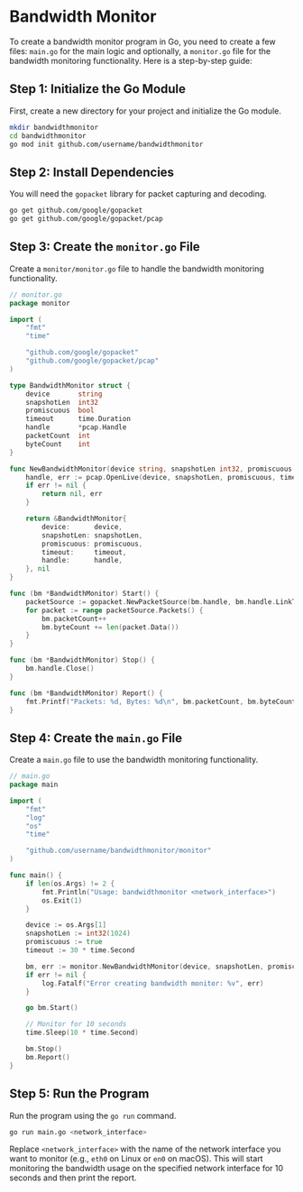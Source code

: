 # Bandwidth Monitor

To create a bandwidth monitor program in Go, you need to create a few files: `main.go` for the main logic and optionally, a `monitor.go` file for the bandwidth monitoring functionality. Here is a step-by-step guide:

## Step 1: Initialize the Go Module

First, create a new directory for your project and initialize the Go module.

```sh
mkdir bandwidthmonitor
cd bandwidthmonitor
go mod init github.com/username/bandwidthmonitor
```

## Step 2: Install Dependencies

You will need the `gopacket` library for packet capturing and decoding.

```sh
go get github.com/google/gopacket
go get github.com/google/gopacket/pcap
```

## Step 3: Create the `monitor.go` File

Create a `monitor/monitor.go` file to handle the bandwidth monitoring functionality.

```go
// monitor.go
package monitor

import (
	"fmt"
	"time"

	"github.com/google/gopacket"
	"github.com/google/gopacket/pcap"
)

type BandwidthMonitor struct {
    device       string
    snapshotLen  int32
    promiscuous  bool
    timeout      time.Duration
    handle       *pcap.Handle
    packetCount  int
    byteCount    int
}

func NewBandwidthMonitor(device string, snapshotLen int32, promiscuous bool, timeout time.Duration) (*BandwidthMonitor, error) {
    handle, err := pcap.OpenLive(device, snapshotLen, promiscuous, timeout)
    if err != nil {
        return nil, err
    }

    return &BandwidthMonitor{
        device:      device,
        snapshotLen: snapshotLen,
        promiscuous: promiscuous,
        timeout:     timeout,
        handle:      handle,
    }, nil
}

func (bm *BandwidthMonitor) Start() {
    packetSource := gopacket.NewPacketSource(bm.handle, bm.handle.LinkType())
    for packet := range packetSource.Packets() {
        bm.packetCount++
        bm.byteCount += len(packet.Data())
    }
}

func (bm *BandwidthMonitor) Stop() {
    bm.handle.Close()
}

func (bm *BandwidthMonitor) Report() {
    fmt.Printf("Packets: %d, Bytes: %d\n", bm.packetCount, bm.byteCount)
}

```

## Step 4: Create the `main.go` File

Create a `main.go` file to use the bandwidth monitoring functionality.

```go
// main.go
package main

import (
	"fmt"
	"log"
	"os"
	"time"

	"github.com/username/bandwidthmonitor/monitor"
)

func main() {
	if len(os.Args) != 2 {
		fmt.Println("Usage: bandwidthmonitor <network_interface>")
		os.Exit(1)
	}

	device := os.Args[1]
	snapshotLen := int32(1024)
	promiscuous := true
	timeout := 30 * time.Second

	bm, err := monitor.NewBandwidthMonitor(device, snapshotLen, promiscuous, timeout)
	if err != nil {
		log.Fatalf("Error creating bandwidth monitor: %v", err)
	}

	go bm.Start()

	// Monitor for 10 seconds
	time.Sleep(10 * time.Second)

	bm.Stop()
	bm.Report()
}

```

## Step 5: Run the Program

Run the program using the `go run` command.

```sh
go run main.go <network_interface>
```

Replace `<network_interface>` with the name of the network interface you want to monitor (e.g., `eth0` on Linux or `en0` on macOS). This will start monitoring the bandwidth usage on the specified network interface for 10 seconds and then print the report.